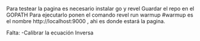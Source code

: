 Para testear la pagina es necesario instalar go y revel
Guardar el repo en el GOPATH
Para ejecutarlo ponen el comando revel run warmup #warmup es el nombre
http://localhost:9000 , ahi es donde estará la pagina.

Falta: -Calibrar la ecuación Inversa
       
